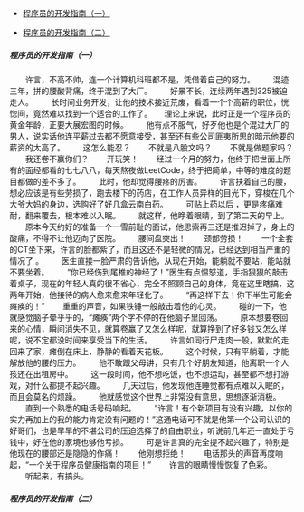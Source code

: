 - [程序员的开发指南（一）](#jump)

- [程序员的开发指南（二）](#jump2)

##### <span id="jump">程序员的开发指南（一）</span>

　　许言，不高不帅，连一个计算机科班都不是，凭借着自己的努力。
　　混迹三年，拼的腰酸背痛，终于混到了大厂。
　　好景不长，连续两年遇到325被迫走人。
　　长时间业务开发，让他的技术接近荒废，看着一个个高薪的职位，恍惚间，竟然难以找到一个适合的工作了。
　	理论上来说，此时正是一个程序员的黄金年龄，正要大展宏图的时候。
　　他有点不服气，好歹他也是个混过大厂的男人，说实话他连平薪过去都不愿意接受，甚至还有些公司匪夷所思的暗示他要的薪资的太高了。
　　这怎么能忍？
　　不就是八股文吗？
　　不就是做题家吗？
　　我还卷不赢你们？
　　开玩笑！
　　经过一个月的努力，他终于把世面上所有的面经都看的七七八八，每天熬夜做LeetCode，终于把简单，中等的难度的题目都做的差不多了。
　　此时，他却觉得腰疼的厉害。
　　许言扶着自己的腰，想必应该是有些劳损了，跑去楼下的药店，在工作人员异样的目光下，穿梭在几个大爷大妈的身边，选购好了好几盒云南白药。
　　可贴上药以后 ，更是疼痛难耐，翻来覆去，根本难以入眠。
　　就这样，他睁着眼睛，到了第二天的早上。
　　原本今天约好的准备一个一雪前耻的面试，他思索再三还是推迟掉了，身上的酸痛，不得不让他迈向了医院。
　　腰间盘突出！
　　颈部劳损！
　　一个全套的CT坐下来，许言的脸都紫了，而且这还不是轻微的情况，已经达到相当严重的情况了 。
　　医生直接一脸严肃的告诉他，从现在开始，能躺就不要站，能站就不要坐着。
　　“你已经伤到尾椎的神经了！”医生有点愠怒道，手指狠狠的敲击着桌子，现在的年轻人真的很不省心，完全不照顾自己的身体，竟在这里瞎搞，这两年开始，他接待的病人愈来愈来年轻化了。 
　　“再这样下去！你下半生可能会瘫痪的！”
　　重重的声音，如果铁锤一般敲击着他的心灵。
　　碰的一下，他就感觉脑子晕乎乎的，“瘫痪”两个字不停的在他脑子里回荡。
　　原本想要卷回来的心情，瞬间消失不见，就算卷赢了又怎么样呢，就算挣到了好多钱又怎么样呢，说不定都没时间来享受当下的生活。 
　　许言如同行尸走肉一般，默默的走回来了家，瘫倒在床上，静静的看着天花板。
　　这个时候，只有平躺着，才能解放他的腰的压力。 
　　他不敢跟父母讲，只有几个好朋友知道，他离职一个人孩还在出租房中。
　　这一段时间，他不想吃饭，也不想运动，甚至都不想打游戏，对什么都提不起兴趣。
　　几天过后，他发现他连睡觉都有点难以入眠的，而且会莫名的烦躁。
　　他就感觉这个世界上非常没有意思，思想逐渐消极。 
　　直到一个熟悉的电话号码响起。
　　“许言！有个新项目有没有兴趣，以你的实力再加上的我的能力肯定没有问题的！”这通电话可不就是他第一个公司认识的好哥们，也是早早的不堪公司的压迫选择了的自由职业，听说前几年还一直处于亏钱中，好在他的家境也够他亏损。
　　可是许言真的完全提不起兴趣了，特别是他现在的腰部还是隐隐的作痛！
　　他刚想拒绝！
　　电话那头的声音再度响起，“一个关于程序员健康指南的项目！”
　　许言的眼睛慢慢恢复了色彩。
　　听起来，有搞头。

##### <span id="jump">程序员的开发指南（二）</span>
